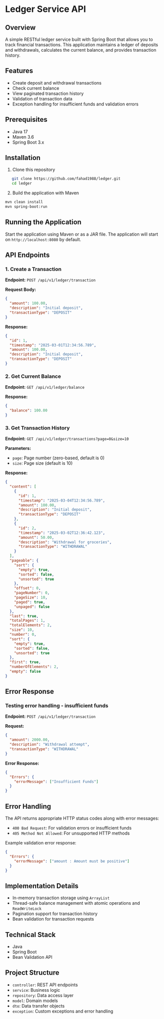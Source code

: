 # Ledger Service API

## Overview
A simple RESTful ledger service built with Spring Boot that allows you to track financial transactions. This application maintains a ledger of deposits and withdrawals, calculates the current balance, and provides transaction history.

## Features
- Create deposit and withdrawal transactions
- Check current balance
- View paginated transaction history
- Validation of transaction data
- Exception handling for insufficient funds and validation errors

## Prerequisites
- Java 17
- Maven 3.6
- Spring Boot 3.x

## Installation

1. Clone this repository
```bash
   git clone https://github.com/fahad1988/ledger.git
   cd ledger
```
2. Build the application with Maven
```bash
mvn clean install
mvn spring-boot:run
```

## Running the Application

Start the application using Maven or as a JAR file. The application will start on `http://localhost:8080` by default.

## API Endpoints

### 1. Create a Transaction

**Endpoint:** `POST /api/v1/ledger/transaction`

**Request Body:**
```json
{
  "amount": 100.00,
  "description": "Initial deposit",
  "transactionType": "DEPOSIT"
}
```

**Response:**
```json
{
  "id": 1,
  "timestamp": "2025-03-01T12:34:56.789",
  "amount": 100.00,
  "description": "Initial deposit",
  "transactionType": "DEPOSIT"
}
```

### 2. Get Current Balance

**Endpoint:** `GET /api/v1/ledger/balance`

**Response:**
```json
{
  "balance": 100.00
}
```

### 3. Get Transaction History

**Endpoint:** `GET /api/v1/ledger/transactions?page=0&size=10`

**Parameters:**
- `page`: Page number (zero-based, default is 0)
- `size`: Page size (default is 10)

**Response:**
```json
{
  "content": [
    {
      "id": 1,
      "timestamp": "2025-03-04T12:34:56.789",
      "amount": 100.00,
      "description": "Initial deposit",
      "transactionType": "DEPOSIT"
    },
    {
      "id": 2,
      "timestamp": "2025-03-02T12:36:42.123",
      "amount": 50.00,
      "description": "Withdrawal for groceries",
      "transactionType": "WITHDRAWAL"
    }
  ],
  "pageable": {
    "sort": {
      "empty": true,
      "sorted": false,
      "unsorted": true
    },
    "offset": 0,
    "pageNumber": 0,
    "pageSize": 10,
    "paged": true,
    "unpaged": false
  },
  "last": true,
  "totalPages": 1,
  "totalElements": 2,
  "size": 10,
  "number": 0,
  "sort": {
    "empty": true,
    "sorted": false,
    "unsorted": true
  },
  "first": true,
  "numberOfElements": 2,
  "empty": false
}
```

## Error Response

### Testing error handling - insufficient funds

**Endpoint:** `POST /api/v1/ledger/transaction`

**Request:**
```json
{
  "amount": 2000.00,
  "description": "Withdrawal attempt",
  "transactionType": "WITHDRAWAL"
}
```

**Error Response:**
```json
{
  "Errors": {
    "errorMessage": ["Insufficient Funds"]
  }
}
```

## Error Handling

The API returns appropriate HTTP status codes along with error messages:

- `400 Bad Request`: For validation errors or insufficient funds
- `405 Method Not Allowed`: For unsupported HTTP methods

Example validation error response:

```json
{
  "Errors": {
    "errorMessage": ["amount : Amount must be positive"]
  }
}
```

## Implementation Details

- In-memory transaction storage using `ArrayList`
- Thread-safe balance management with atomic operations and `ReadWriteLock`
- Pagination support for transaction history
- Bean validation for transaction requests

## Technical Stack

- Java
- Spring Boot
- Bean Validation API

## Project Structure

- `controller`: REST API endpoints
- `service`: Business logic
- `repository`: Data access layer
- `model`: Domain models
- `dto`: Data transfer objects
- `exception`: Custom exceptions and error handling